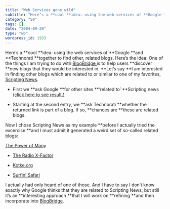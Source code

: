 ```yaml
---
title: "Web Services gone wild"
subtitle: "Here’s a **cool **idea: using the web services of **Google **and **Technorati **together to find oth..."
category: "50"
tags: []
date: "2004-09-29"
type: "wp"
wordpress_id: 1933
---
```

Here’s a **cool **idea: using the web services of **Google **and **Technorati **together to find other, related blogs. Here’s the idea:
One of the things I am trying to do with [BlogBridge ](http://www.blogbridge.com)is to help users **discover **new blogs that they would be interested in. **Let’s say **I am interested in finding other blogs which are related to or similar to one of my favorites, [Scripting News](http://www.scripting.com).

- First we **ask Google **for other sites **‘related to’ **Scripting news [(click here to see result.)](http://www.google.com/search?sourceid=navclient&ie=UTF-8&q=related%3Ascripting%2Ecom)

- Starting at the second entry, we **ask Technorati **whether the returned link is part of a blog. If so, **chances are **these are related blogs.

Now I chose Scripting News as my example **before I actually tried the excercise **and I must admit it generated a weird set of so-called related blogs:

[The Power of Many](http://x-pollen.com/many/)

- [The Radio X-Factor](http://www.radioxfactor.com/)

- [Kotke.org](http://kottke.org/)

- [Surfin’ Safari](http://weblogs.mozillazine.org/hyatt/)

I actually had only heard of one of those. And I have to say I don’t know exactly why Google thinks that they are related to Scripting News, but still it’s an **interesting approach **that I will work on **refining **and then incorporate into [BlogBridge](http://www.blogbridge.com).